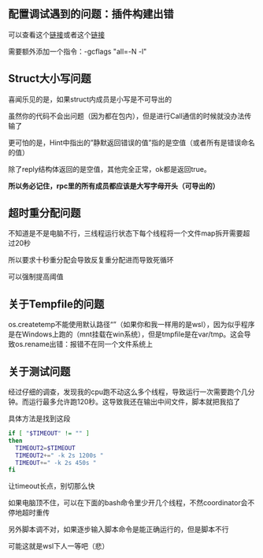 ## 配置调试遇到的问题：插件构建出错

可以查看这个[链接](https://stackoverflow.com/questions/70642618/cannot-load-plugin-when-debugging-golang-file-in-vscode)或者这个[链接](https://juejin.cn/post/7211861991533690937)

需要额外添加一个指令：-gcflags "all=-N -l"



## Struct大小写问题

喜闻乐见的是，如果struct内成员是小写是不可导出的

虽然你的代码不会出问题（因为都在包内），但是进行Call通信的时候就没办法传输了

更可怕的是，Hint中指出的”静默返回错误的值”指的是空值（或者所有是错误命名的值）

除了reply结构体返回的是空值，其他完全正常，ok都是返回true。

**所以务必记住，rpc里的所有成员都应该是大写字母开头（可导出的）**

## 超时重分配问题

不知道是不是电脑不行，三线程运行状态下每个线程将一个文件map拆开需要超过20秒

所以要求十秒重分配会导致反复重分配进而导致死循环

可以强制提高阈值



## 关于Tempfile的问题

os.createtemp不能使用默认路径“”（如果你和我一样用的是wsl），因为似乎程序是在Windows上跑的（mnt挂载在win系统），但是tmpfile是在var/tmp。这会导致os.rename出错：报错不在同一个文件系统上

## 关于测试问题

经过仔细的调查，发现我的cpu跑不动这么多个线程，导致运行一次需要跑个几分钟。而运行最多允许跑120秒。这导致我还在输出中间文件，脚本就把我掐了

具体方法是找到这段

~~~bash
if [ "$TIMEOUT" != "" ]
then
  TIMEOUT2=$TIMEOUT
  TIMEOUT2+=" -k 2s 1200s "
  TIMEOUT+=" -k 2s 450s "
fi
~~~

让timeout长点，别切那么快

如果电脑顶不住，可以在下面的bash命令里少开几个线程，不然coordinator会不停地超时重传

另外脚本调不对，如果逐步输入脚本命令是能正确运行的，但是脚本不行

可能这就是wsl下人一等吧（悲）